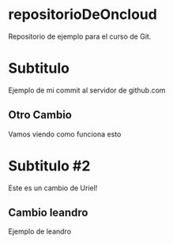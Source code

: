 # repositorioDeOncloud
Repositorio de ejemplo para el curso de Git.

# Subtitulo
Ejemplo de mi commit al servidor de github.com

## Otro Cambio
Vamos viendo como funciona esto

# Subtitulo #2
Este es un cambio de Uriel!

## Cambio leandro
Ejemplo de leandro
